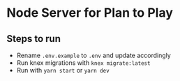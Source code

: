 # Node Server for Plan to Play

## Steps to run

- Rename `.env.example` to `.env` and update accordingly
- Run knex migrations with `knex migrate:latest`
- Run with `yarn start` or `yarn dev`
